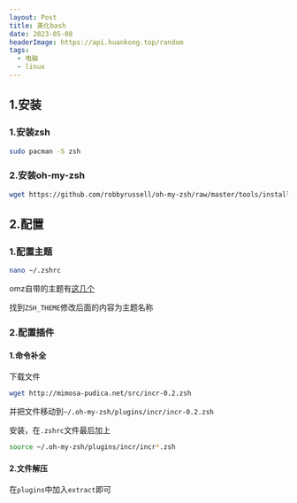 ```yaml
---
layout: Post
title: 美化bash
date: 2023-05-08
headerImage: https://api.huankong.top/random
tags:
  - 电脑
  - linux
---
```


## 1.安装

### 1.安装zsh

~~~bash
sudo pacman -S zsh
~~~

### 2.安装oh-my-zsh

~~~bash
wget https://github.com/robbyrussell/oh-my-zsh/raw/master/tools/install.sh -O - | sh
~~~

## 2.配置

### 1.配置主题

~~~bash
nano ~/.zshrc
~~~

omz自带的主题有[这几个](https://github.com/ohmyzsh/ohmyzsh/wiki/themes)

找到`ZSH_THEME`修改后面的内容为主题名称

### 2.配置插件

#### 1.命令补全

下载文件

~~~bash
wget http://mimosa-pudica.net/src/incr-0.2.zsh
~~~

并把文件移动到`~/.oh-my-zsh/plugins/incr/incr-0.2.zsh`

安装，在`.zshrc`文件最后加上

~~~bash
source ~/.oh-my-zsh/plugins/incr/incr*.zsh
~~~

#### 2.文件解压

在`plugins`中加入`extract`即可
